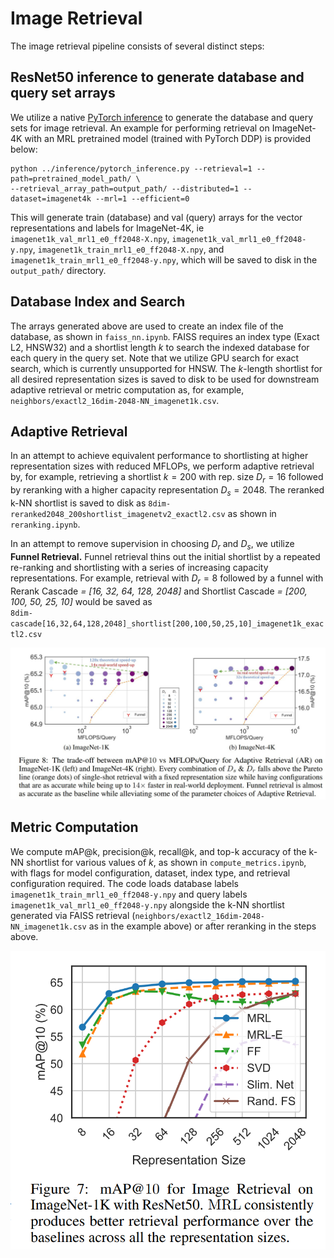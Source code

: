 # Image Retrieval
The image retrieval pipeline consists of several distinct steps:

## ResNet50 inference to generate database and query set arrays
We utilize a native [PyTorch inference](../inference/pytorch_eval.py) to generate the database and query sets for image retrieval. An example for performing 
retrieval on ImageNet-4K with an MRL pretrained model (trained with PyTorch DDP) is provided below:

```
python ../inference/pytorch_inference.py --retrieval=1 --path=pretrained_model_path/ \
--retrieval_array_path=output_path/ --distributed=1 --dataset=imagenet4k --mrl=1 --efficient=0
```
This will generate train (database) and val (query) arrays for the vector representations and labels for ImageNet-4K, ie
`imagenet1k_val_mrl1_e0_ff2048-X.npy`, `imagenet1k_val_mrl1_e0_ff2048-y.npy`, `imagenet1k_train_mrl1_e0_ff2048-X.npy`, and `imagenet1k_train_mrl1_e0_ff2048-y.npy`, which will be saved to disk in the `output_path/` directory.

## Database Index and Search
The arrays generated above are used to create an index file of the database, as shown in `faiss_nn.ipynb`. FAISS requires an 
index type (Exact L2, HNSW32) and a shortlist length $k$ to search the indexed database for each query in the query set. Note that we utilize GPU search 
for exact search, which is currently unsupported for HNSW. The $k$-length shortlist for all desired representation sizes is saved to disk to be used 
for downstream adaptive retrieval or metric computation as, for example, `neighbors/exactl2_16dim-2048-NN_imagenet1k.csv`.

## Adaptive Retrieval
In an attempt to achieve equivalent performance to shortlisting at higher representation sizes with reduced MFLOPs, we perform adaptive retrieval by, for example, retrieving a shortlist $k = 200$ with rep. size $D_r = 16$ followed by reranking with a higher capacity representation $D_s = 2048$. The reranked k-NN shortlist is saved to disk as `8dim-reranked2048_200shortlist_imagenetv2_exactl2.csv` as shown in `reranking.ipynb`.

In an attempt to remove supervision in choosing $D_r$ and $D_s$, we utilize **Funnel Retrieval.** Funnel retrieval thins out the initial shortlist by a 
repeated re-ranking and shortlisting with a series of increasing capacity representations. For example, retrieval with $D_r = 8$ followed by a funnel with Rerank Cascade *= [16, 32, 64, 128, 2048]* and Shortlist Cascade *= [200, 100, 50, 25, 10]* would be saved as  
`8dim-cascade[16,32,64,128,2048]_shortlist[200,100,50,25,10]_imagenet1k_exactl2.csv`

<p align="center">
<img src="../images/mrl-r50-map-vs-mflops.jpeg" width="1024"/>
</p>

## Metric Computation
We compute mAP@k, precision@k, recall@k, and top-k accuracy of the k-NN shortlist for various values of $k$, as shown in
`compute_metrics.ipynb`, with flags for model configuration, dataset, index type, and retrieval configuration required. The code loads database labels
`imagenet1k_train_mrl1_e0_ff2048-y.npy` and query labels `imagenet1k_val_mrl1_e0_ff2048-y.npy` alongside the k-NN shortlist generated via FAISS retrieval 
(`neighbors/exactl2_16dim-2048-NN_imagenet1k.csv` as in the example above) or 
after reranking in the steps above.

<p align="center">
<img src="../images/mrl-r50-retrieval-mAP.png" width="512"/>
</p>
